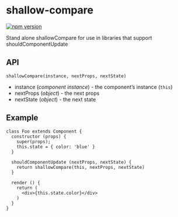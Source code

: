 shallow-compare
===============

[![npm version](https://badge.fury.io/js/shallow-compare.svg)](https://badge.fury.io/js/shallow-compare)

Stand alone shallowCompare for use in libraries that support shouldComponentUpdate

API
---

`shallowCompare(instance, nextProps, nextState)`

-   instance (*component instance*) - the component’s instance (`this`)
-   nextProps (*object*) - the next props
-   nextState (*object*) - the next state

Example
-------

    class Foo extends Component {
      constructor (props) {
        super(props);
        this.state = { color: 'blue' }
      }

      shouldComponentUpdate (nextProps, nextState) {
        return shallowCompare(this, nextProps, nextState)
      }

      render () {
        return (
          <div>{this.state.color}</div>
        )
      }
    }
